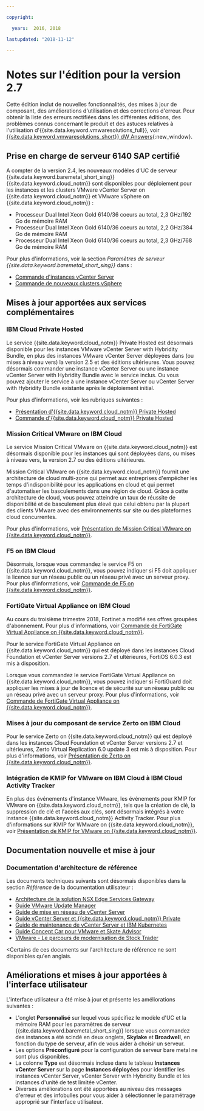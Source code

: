 ```yaml
---

copyright:

  years:  2016, 2018

lastupdated: "2018-11-12"

---
```


# Notes sur l'édition pour la version 2.7

Cette édition inclut de nouvelles fonctionnalités, des mises à jour de composant, des améliorations d'utilisation et des corrections d'erreur. Pour obtenir la liste des erreurs rectifiées dans les différentes éditions, des problèmes connus concernant le produit et des astuces relatives à l'utilisation d'{{site.data.keyword.vmwaresolutions_full}}, voir [{{site.data.keyword.vmwaresolutions_short}} dW Answers](https://developer.ibm.com/answers/topics/cloudvmw/){:new_window}.

## Prise en charge de serveur 6140 SAP certifié

A compter de la version 2.4, les nouveaux modèles d'UC de serveur {{site.data.keyword.baremetal_short_sing}} {{site.data.keyword.cloud_notm}} sont disponibles pour déploiement pour les instances et les clusters VMware vCenter Server on {{site.data.keyword.cloud_notm}} et VMware vSphere on {{site.data.keyword.cloud_notm}} :
* Processeur Dual Intel Xeon Gold 6140/36 coeurs au total, 2,3 GHz/192 Go de mémoire RAM
* Processeur Dual Intel Xeon Gold 6140/36 coeurs au total, 2,2 GHz/384 Go de mémoire RAM
* Processeur Dual Intel Xeon Gold 6140/36 coeurs au total, 2,3 GHz/768 Go de mémoire RAM

Pour plus d'informations, voir la section *Paramètres de serveur {{site.data.keyword.baremetal_short_sing}}* dans :
* [Commande d'instances vCenter Server](../vcenter/vc_orderinginstance.html#bare-metal-server-settings)
* [Commande de nouveaux clusters vSphere](../vsphere/vs_orderinginstances.html#bare-metal-server-settings)

## Mises à jour apportées aux services complémentaires

### IBM Cloud Private Hosted

Le service {{site.data.keyword.cloud_notm}} Private Hosted est désormais disponible pour les instances VMware vCenter Server with Hybridity Bundle, en plus des instances VMware vCenter Server déployées dans (ou mises à niveau vers) la version 2.5 et des éditions ultérieures. Vous pouvez désormais commander une instance vCenter Server ou une instance vCenter Server with Hybridity Bundle avec le service inclus. Ou vous pouvez ajouter le service à une instance vCenter Server ou vCenter Server with Hybridity Bundle existante après le déploiement initial. 

Pour plus d'informations, voir les rubriques suivantes :
* [Présentation d'{{site.data.keyword.cloud_notm}} Private Hosted](../services/icp_overview.html)
* [Commande d'{{site.data.keyword.cloud_notm}} Private Hosted](../services/icp_ordering.html)

### Mission Critical VMware on IBM Cloud

Le service Mission Critical VMware on {{site.data.keyword.cloud_notm}} est désormais disponible pour les instances qui sont déployées dans, ou mises à niveau vers, la version 2.7 ou des éditions ultérieures.

Mission Critical VMware on {{site.data.keyword.cloud_notm}} fournit une architecture de cloud multi-zone qui permet aux entreprises d'empêcher les temps d'indisponibilité pour les applications en cloud et qui permet d'automatiser les basculements dans une région de cloud. Grâce à cette architecture de cloud, vous pouvez atteindre un taux de réussite de disponibilité et de basculement plus élevé que celui obtenu par la plupart des clients VMware avec des environnements sur site ou des plateformes cloud concurrentes.

Pour plus d'informations, voir [Présentation de Mission Critical VMware on {{site.data.keyword.cloud_notm}}](../services/mcv_overview.html).

### F5 on IBM Cloud

Désormais, lorsque vous commandez le service F5 on {{site.data.keyword.cloud_notm}}, vous pouvez indiquer si F5 doit appliquer la licence sur un réseau public ou un réseau privé avec un serveur proxy. Pour plus d'informations, voir [Commande de F5 on {{site.data.keyword.cloud_notm}}](../services/f5_ordering.html).

### FortiGate Virtual Appliance on IBM Cloud

Au cours du troisième trimestre 2018, Fortinet a modifié ses offres groupées d'abonnement. Pour plus d'informations, voir [Commande de FortiGate Virtual Appliance on {{site.data.keyword.cloud_notm}}](../services/fortinetvm_ordering.html).

Pour le service FortiGate Virtual Appliance on {{site.data.keyword.cloud_notm}} qui est déployé dans les instances Cloud Foundation et vCenter Server versions 2.7 et ultérieures, FortiOS 6.0.3 est mis à disposition.

Lorsque vous commandez le service FortiGate Virtual Appliance on {{site.data.keyword.cloud_notm}}, vous pouvez indiquer si FortiGuard doit appliquer les mises à jour de licence et de sécurité sur un réseau public ou un réseau privé avec un serveur proxy. Pour plus d'informations, voir [Commande de FortiGate Virtual Appliance on {{site.data.keyword.cloud_notm}}](../services/fortinetvm_ordering.html).

### Mises à jour du composant de service Zerto on IBM Cloud

Pour le service Zerto on {{site.data.keyword.cloud_notm}} qui est déployé dans les instances Cloud Foundation et vCenter Server versions 2.7 et ultérieures, Zerto Virtual Replication 6.0 update 3 est mis à disposition. Pour plus d'informations, voir [Présentation de Zerto on {{site.data.keyword.cloud_notm}}](../services/addingzertodr.html).

### Intégration de KMIP for VMware on IBM Cloud à IBM Cloud Activity Tracker

En plus des événements d'instance VMware, les événements pour KMIP for VMware on {{site.data.keyword.cloud_notm}}, tels que la création de clé, la suppression de clé et l'accès aux clés, sont désormais intégrés à votre instance {{site.data.keyword.cloud_notm}} Activity Tracker. Pour plus d'informations sur KMIP for WMware on {{site.data.keyword.cloud_notm}}, voir [Présentation de KMIP for VMware on {{site.data.keyword.cloud_notm}}](../services/kmip_considerations.html).

## Documentation nouvelle et mise à jour

### Documentation d'architecture de référence

Les documents techniques suivants sont désormais disponibles dans la section *Référence* de la documentation utilisateur :

* [Architecture de la solution NSX Edge Services Gateway](../archiref/nsx/nsx_overview.html)
* [Guide VMware Update Manager](../archiref/vum/vum-intro.html)
* [Guide de mise en réseau de vCenter Server](../archiref/vcsnsxt/vcsnsxt-intro.html)
* [Guide vCenter Server et {{site.data.keyword.cloud_notm}} Private](../archiref/vcsicp/vcsicp-intro.html)
* [Guide de maintenance de vCenter Server et IBM Kubernetes](../archiref/vcsiks/vcsiks-intro.html)
* [Guide Concept Car pour VMware et Skate Advisor](../archiref/vcscar/vcscar-intro.html)
* [VMware - Le parcours de modernisation de Stock Trader](../archiref/vcscontent/vcscontent-modjourney.html)

<Certains de ces documents sur l'architecture de référence ne sont disponibles qu'en anglais.

## Améliorations et mises à jour apportées à l'interface utilisateur

L'interface utilisateur a été mise à jour et présente les améliorations suivantes :

* L'onglet **Personnalisé** sur lequel vous spécifiez le modèle d'UC et la mémoire RAM pour les paramètres de serveur {{site.data.keyword.baremetal_short_sing}} lorsque vous commandez des instances a été scindé en deux onglets, **Skylake** et **Broadwell**, en fonction du type de serveur, afin de vous aider à choisir un serveur. 
* Les options **Préconfiguré** pour la configuration de serveur bare metal ne sont plus disponibles. 
* La colonne **Type** est désormais incluse dans le tableau **Instances vCenter Server** sur la page **Instances déployées** pour identifier les instances vCenter Server, vCenter Server with Hybridity Bundle et les instances d'unité de test limitée vCenter.
* Diverses améliorations ont été apportées au niveau des messages d'erreur et des infobulles pour vous aider à sélectionner le paramétrage approprié sur l'interface utilisateur.
